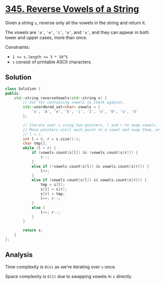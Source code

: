 # [345. Reverse Vowels of a String](https://leetcode.com/problems/reverse-vowels-of-a-string)

Given a string `s`, reverse only all the vowels in the string and return it.

The vowels are `'a'`, `'e'`, `'i'`, `'o'`, and `'u'`, and they can appear in
both lower and upper cases, more than once.

Constraints:

* `1 <= s.length <= 3 * 10^5`
* `s` consist of printable ASCII characters.

## Solution

```c++
class Solution {
public:
    std::string reverseVowels(std::string s) {
        // Set for containing vowels to check against.
        std::unordered_set<char> vowels = {
            'a', 'A', 'e', 'E', 'i', 'I', 'o', 'O', 'u', 'U'
        };

        // Iterate over s using two pointers, l and r to swap vowels.
        // Move pointers until each point to a vowel and swap them, or until
        // l < r.
        int l = 0, r = s.size()-1;
        char tmp{};
        while (l < r) {
            if (vowels.count(s[l]) && !vowels.count(s[r])) {
                r--;
            }
            else if (!vowels.count(s[l]) && vowels.count(s[r])) {
                l++;
            }
            else if (vowels.count(s[l]) && vowels.count(s[r])) {
                tmp = s[l];
                s[l] = s[r];
                s[r] = tmp;
                l++; r--;
            }
            else {
                l++; r--;
            }
        }

        return s;
    }
};
```

## Analysis

Time complexity is `O(n)` as we're iterating over `s` once.

Space complexity is `O(1)` due to swapping vowels in `s` directly.
